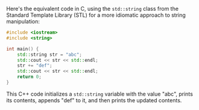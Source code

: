  Here's the equivalent code in C, using the `std::string` class from the Standard Template Library (STL) for a more idiomatic approach to string manipulation:

```cpp
#include <iostream>
#include <string>

int main() {
    std::string str = "abc";
    std::cout << str << std::endl;
    str += "def";
    std::cout << str << std::endl;
    return 0;
}
```

This C++ code initializes a `std::string` variable with the value "abc", prints its contents, appends "def" to it, and then prints the updated contents.
